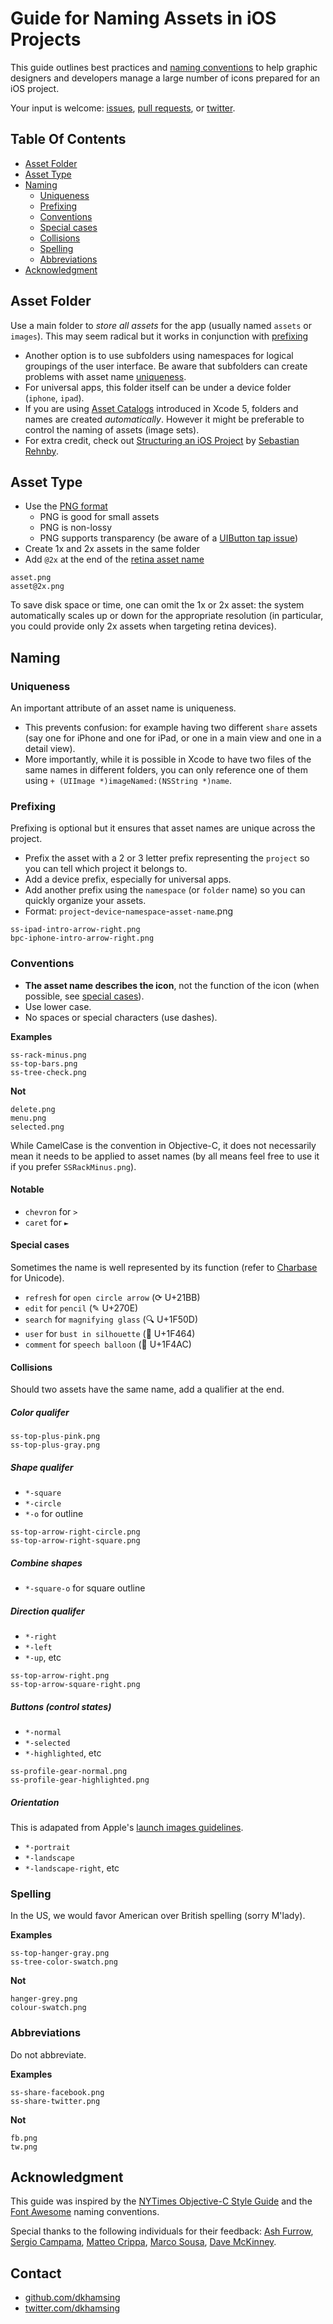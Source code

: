 # Guide for Naming Assets in iOS Projects

This guide outlines best practices and [naming conventions](#naming) to help graphic designers and developers manage a large number of icons prepared for an iOS project. 

Your input is welcome: [issues](https://github.com/dkhamsing/ios-asset-names/issues), [pull requests](https://github.com/dkhamsing/ios-asset-names/pulls), or [twitter](https://twitter.com/dkhamsing).

## Table Of Contents
* [Asset Folder](#asset-folders)
* [Asset Type](#asset-type)
* [Naming](#naming)
	* [Uniqueness](#uniqueness)
	* [Prefixing](#prefixing)
	* [Conventions](#conventions)
	* [Special cases](#special-cases)
	* [Collisions](#collisions)
	* [Spelling](#spelling)
	* [Abbreviations](#abbreviations)
* [Acknowledgment](#acknowledgment)


## Asset Folder

Use a main folder to *store all assets* for the app (usually named `assets` or `images`). This may seem radical but it works in conjunction with [prefixing](#prefixing)

* Another option is to use subfolders using namespaces for logical groupings of the user interface. Be aware that subfolders can create problems with asset name [uniqueness](#uniqueness).
* For universal apps, this folder itself can be under a device folder (`iphone`, `ipad`).
* If you are using [Asset Catalogs](https://developer.apple.com/library/ios/recipes/xcode_help-image_catalog-1.0/Recipe.html) introduced in Xcode 5, folders and names are created *automatically*. However it might be preferable to control the naming of assets (image sets).
* For extra credit, check out [Structuring an iOS Project](http://www.sebastianrehnby.com/blog/2013/01/15/structuring-an-ios-project/) by [Sebastian Rehnby](https://github.com/sebreh).


## Asset Type

* Use the [PNG format](http://en.wikipedia.org/wiki/Portable_Network_Graphics) 
	* PNG is good for small assets
	* PNG is non-lossy
	* PNG supports transparency (be aware of a [UIButton tap issue](http://stackoverflow.com/questions/17368803/how-can-i-make-uibutton-respond-to-touch-on-the-transparent-areas-of-a-png-image))
* Create 1x and 2x assets in the same folder 
* Add `@2x` at the end of the [retina asset name](https://developer.apple.com/library/mac/documentation/GraphicsAnimation/Conceptual/HighResolutionOSX/Optimizing/Optimizing.html)

```
asset.png
asset@2x.png
```

To save disk space or time, one can omit the 1x or 2x asset: the system automatically scales up or down for the appropriate resolution (in particular, you could provide only 2x assets when targeting retina devices). 

## Naming

### Uniqueness

An important attribute of an asset name is uniqueness.

* This prevents confusion: for example having two different `share` assets (say one for iPhone and one for iPad, or one in a main view and one in a detail view).
* More importantly, while it is possible in Xcode to have two files of the same names in different folders, you can only reference one of them using `+ (UIImage *)imageNamed:(NSString *)name`.

### Prefixing

Prefixing is optional but it ensures that asset names are unique across the project.

* Prefix the asset with a 2 or 3 letter prefix representing the `project` so you can tell which project it belongs to.
* Add a device prefix, especially for universal apps.
* Add another prefix using the `namespace` (or `folder` name) so you can quickly organize your assets.
* Format: `project`-`device`-`namespace`-`asset-name`.png

```
ss-ipad-intro-arrow-right.png 
bpc-iphone-intro-arrow-right.png 
```

### Conventions

* **The asset name describes the icon**, not the function of the icon (when possible, see [special cases](#special-cases)).
* Use lower case.
* No spaces or special characters (use dashes).

**Examples**
```
ss-rack-minus.png 
ss-top-bars.png 
ss-tree-check.png
```

**Not**

```
delete.png 
menu.png
selected.png
```

While CamelCase is the convention in Objective-C, it does not necessarily mean it needs to be applied to asset names (by all means feel free to use it if you prefer `SSRackMinus.png`).

#### Notable

* `chevron` for `>`
* `caret` for `►`

#### Special cases 

Sometimes the name is well represented by its function (refer to [Charbase](http://www.charbase.com/21bb-unicode-clockwise-open-circle-arrow) for Unicode).

* `refresh` for `open circle arrow` (⟳ U+21BB)  
* `edit` for `pencil` (✎ U+270E) 
* `search` for `magnifying glass` (🔍 U+1F50D) 
* `user` for `bust in silhouette` (👤 U+1F464) 
* `comment` for `speech balloon` (💬 U+1F4AC)

#### Collisions 

Should two assets have the same name, add a qualifier at the end.


##### Color qualifer

```
ss-top-plus-pink.png
ss-top-plus-gray.png
```

##### Shape qualifer

* `*-square` 
* `*-circle`
* `*-o` for outline

```
ss-top-arrow-right-circle.png
ss-top-arrow-right-square.png
```

##### Combine shapes

* `*-square-o` for square outline

##### Direction qualifer 

* `*-right`
* `*-left`
* `*-up`, etc

```
ss-top-arrow-right.png
ss-top-arrow-square-right.png
```

##### Buttons (control states)

* `*-normal`
* `*-selected`
* `*-highlighted`, etc

```
ss-profile-gear-normal.png
ss-profile-gear-highlighted.png
```

##### Orientation
This is adapated from Apple's [launch images guidelines](https://developer.apple.com/library/ios/documentation/iPhone/Conceptual/iPhoneOSProgrammingGuide/App-RelatedResources/App-RelatedResources.html).

* `*-portrait`
* `*-landscape`
* `*-landscape-right`, etc

### Spelling

In the US, we would favor American over British spelling (sorry M'lady).

**Examples**
```
ss-top-hanger-gray.png  
ss-tree-color-swatch.png 
```

**Not**

```
hanger-grey.png  
colour-swatch.png 
```

### Abbreviations

Do not abbreviate.

**Examples**
```
ss-share-facebook.png 
ss-share-twitter.png  
```

**Not**
```
fb.png
tw.png
```

## Acknowledgment

This guide was inspired by the [NYTimes Objective-C Style Guide](https://github.com/NYTimes/objective-c-style-guide) and the [Font Awesome](http://fontawesome.io/) naming conventions.

Special thanks to the following individuals for their feedback: [Ash Furrow](https://github.com/AshFurrow), [Sergio Campama](https://github.com/sergiocampama), [Matteo Crippa](https://github.com/matteocrippa), [Marco Sousa](https://news.layervault.com/stories/13379-guide-for-naming-assets-in-ios-projects), [Dave McKinney](https://twitter.com/davidkmckinney). 

## Contact
- [github.com/dkhamsing](https://github.com/dkhamsing)
- [twitter.com/dkhamsing](https://twitter.com/dkhamsing)
